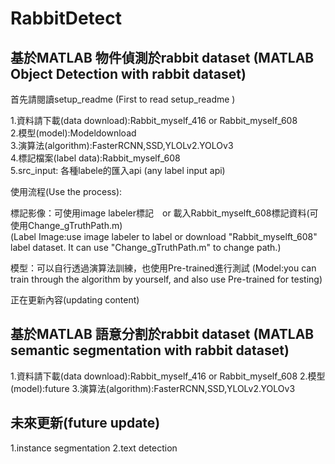 # RabbitDetect
基於MATLAB 物件偵測於rabbit dataset (MATLAB Object Detection with rabbit dataset)
---------------------------------------

首先請閱讀setup_readme (First to read setup_readme ) 

1.資料請下載(data download):Rabbit_myself_416 or Rabbit_myself_608  
2.模型(model):Modeldownload  
3.演算法(algorithm):FasterRCNN,SSD,YLOLv2.YOLOv3  
4.標記檔案(label data):Rabbit_myself_608  
5.src_input: 各種labele的匯入api (any label input api)  


使用流程(Use the process):

標記影像：可使用image labeler標記　or 載入Rabbit_myselft_608標記資料(可使用Change_gTruthPath.m)  
(Label Image:use image labeler to label or download "Rabbit_myselft_608" label dataset.
It can use "Change_gTruthPath.m" to change path.)

模型：可以自行透過演算法訓練，也使用Pre-trained進行測試
(Model:you can train through the algorithm by yourself, and also use Pre-trained for testing)


正在更新內容(updating content)

基於MATLAB 語意分割於rabbit dataset 
(MATLAB semantic segmentation with rabbit dataset)
---------------------------------------
1.資料請下載(data download):Rabbit_myself_416 or Rabbit_myself_608 
2.模型(model):future
3.演算法(algorithm):FasterRCNN,SSD,YLOLv2.YOLOv3



未來更新(future update)
---------------------------------------
1.instance segmentation
2.text detection